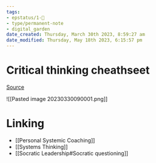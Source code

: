 ```yaml
---
tags: 
- epstatus/1-🌱
- type/permanent-note
- digital_garden
date_created: Thursday, March 30th 2023, 8:59:27 am
date_modified: Thursday, May 18th 2023, 6:15:57 pm
---
```

# Critical thinking cheathseet
[Source](https://www.linkedin.com/feed/update/urn:li:activity:7046862318189629440?updateEntityUrn=urn%3Ali%3Afs_feedUpdate%3A%28V2%2Curn%3Ali%3Aactivity%3A7046862318189629440%29)

![[Pasted image 20230330090001.png]]

# Linking
+ [[Personal Systemic Coaching]]
+ [[Systems Thinking]]
+ [[Socratic Leadership#Socratic questioning]]

